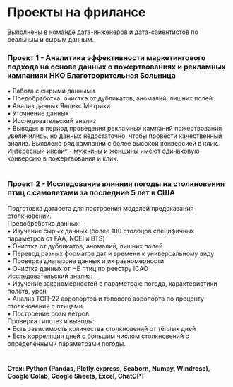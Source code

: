 # Проекты на фрилансе 
Выполнены в команде дата-инженеров и дата-сайентистов по реальным и сырым данным.   

### Проект 1 - Аналитика эффективности маркетингового подхода на основе данных о пожертвованиях и рекламных кампаниях НКО Благотворительная Больница        
• Работа с сырыми данными  
• Предобработка: очистка от дубликатов, аномалий, лишних полей  
• Анализ данных Яндекс Метрики  
• Уточнение данных  
• Исследовательский анализ  
• Выводы: в период проведения рекламных кампаний пожертвования увеличились, но данных недостаточно, чтобы провести качественный анализ. Выявлено ряд кампаний с более высокой конверсией в клик.   
Интересный инсайт - мужчины и женщины имеют одинаковую конверсию в пожертвования и клик.
#
### Проект 2 - Исследование влияния погоды на столкновения птиц с самолетами за последние 5 лет в США  
Подготовка датасета для построения моделей предсказания столкновений.  
Предобработка данных:  
• Изучение сырых данных (более 100 столбцов специфичных параметров от FAA, NCEI и BTS)  
• Очистка от дубликатов, аномалий, лишних полей  
• Перевод разных форматов дат и времени к универсальному виду  
• Проверка диапазона данных и их равномерности  
• Очистка данных от НЕ птиц по реестру ICAO  
Исследовательский анализ:  
• Изучение закономерностей в параметрах: погода, характеристики полета, урон  
• Анализ ТОП-22 аэропортов и топового аэропорта по проценту столкновений с птицами  
• Построение розы ветров  
Проверка гипотез и выводы:  
• Есть зависимость количества столкновений от тёплых дней  
• Есть корреляция дней с большим числом столкновений с определёнными параметрами погоды.  
# 
**Стек: Python (Pandas, Plotly.express, Seaborn, Numpy, Windrose), Google Colab, Google Sheets, Excel, ChatGPT**
